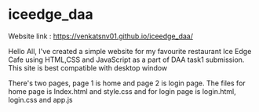 # iceedge_daa
Website link : https://venkatsnv01.github.io/iceedge_daa/

Hello All, I've created a simple website for my favourite restaurant Ice Edge Cafe using HTML,CSS and JavaScript as a part of DAA task1 submission.
This site is best compatible with desktop window

There's two pages, page 1 is home and page 2 is login page.
The files for home page is Index.html and  style.css and for login page is login.html, login.css and app.js
